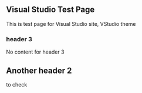 ## Visual Studio Test Page
This is test page for Visual Studio site, VStudio theme

### header 3
No content for header 3

## Another header 2
to check
